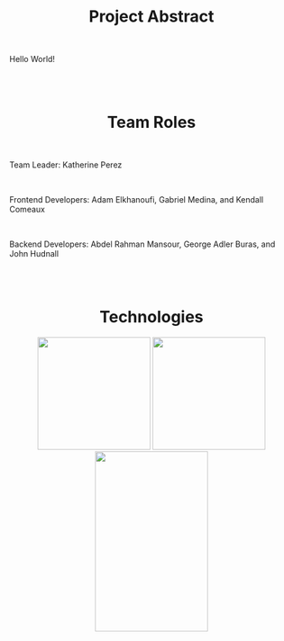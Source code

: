 <h1 align="center">Project Abstract</h1>

<br />

Hello World!

<br /><br />

<h1 align="center">Team Roles</h1>

<br />

Team Leader: Katherine Perez

<br />

Frontend Developers: Adam Elkhanoufi, Gabriel Medina, and Kendall Comeaux

<br />

Backend Developers: Abdel Rahman Mansour, George Adler Buras, and John Hudnall

<br /><br />

<h1 align="center">Technologies</h1>

<p align="center">
  <img src="https://user-images.githubusercontent.com/65471490/219511612-8f4a4874-fec2-46ad-a2ae-dc688500995a.png" width="200" height="200">
  <img src="https://user-images.githubusercontent.com/65471490/219511822-cdaf3f39-2b37-4295-84a0-155ffd2a7ec9.png" width="200" height="200">
  <img src="https://user-images.githubusercontent.com/65471490/219512690-7bceb9de-c84b-47a2-b1fa-2ec8f78412c9.png" width="200" height="320">
</p>
